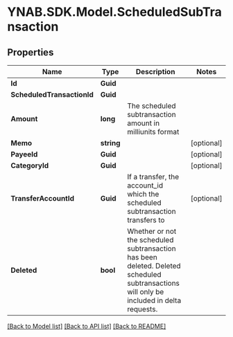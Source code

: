 # YNAB.SDK.Model.ScheduledSubTransaction
## Properties

Name | Type | Description | Notes
------------ | ------------- | ------------- | -------------
**Id** | **Guid** |  | 
**ScheduledTransactionId** | **Guid** |  | 
**Amount** | **long** | The scheduled subtransaction amount in milliunits format | 
**Memo** | **string** |  | [optional] 
**PayeeId** | **Guid** |  | [optional] 
**CategoryId** | **Guid** |  | [optional] 
**TransferAccountId** | **Guid** | If a transfer, the account_id which the scheduled subtransaction transfers to | [optional] 
**Deleted** | **bool** | Whether or not the scheduled subtransaction has been deleted.  Deleted scheduled subtransactions will only be included in delta requests. | 

[[Back to Model list]](../README.md#documentation-for-models) [[Back to API list]](../README.md#documentation-for-api-endpoints) [[Back to README]](../README.md)

